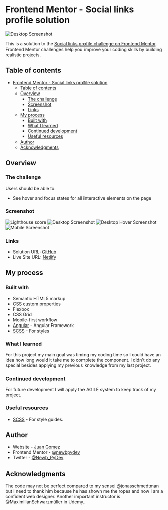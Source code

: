 # Frontend Mentor - Social links profile solution

![Desktop Screenshot](./src/assets/screenshots/desktop-screenshot.png)

This is a solution to the [Social links profile challenge on Frontend Mentor](https://www.frontendmentor.io/challenges/social-links-profile-UG32l9m6dQ). Frontend Mentor challenges help you improve your coding skills by building realistic projects.

## Table of contents

- [Frontend Mentor - Social links profile solution](#frontend-mentor---social-links-profile-solution)
  - [Table of contents](#table-of-contents)
  - [Overview](#overview)
    - [The challenge](#the-challenge)
    - [Screenshot](#screenshot)
    - [Links](#links)
  - [My process](#my-process)
    - [Built with](#built-with)
    - [What I learned](#what-i-learned)
    - [Continued development](#continued-development)
    - [Useful resources](#useful-resources)
  - [Author](#author)
  - [Acknowledgments](#acknowledgments)

## Overview

### The challenge

Users should be able to:

- See hover and focus states for all interactive elements on the page

### Screenshot

![Lighthouse score](./src/assets/screenshots/lighthouse-score.png)
![Desktop Screenshot](./src/assets/screenshots/desktop-screenshot.png)
![Desktop Hover Screenshot](./src/assets/screenshots/desktop-hover-screenshot.png)
![Mobile Screenshot](./src/assets/screenshots/mobile-screenshot.png)

### Links

- Solution URL: [GitHub](https://github.com/newbpydev/solcial-links-profile-angular-18-ssr-scss)
- Live Site URL: [Netlify](https://social-links-profile-angular-18.netlify.app/)

## My process

### Built with

- Semantic HTML5 markup
- CSS custom properties
- Flexbox
- CSS Grid
- Mobile-first workflow
- [Angular](https://angular.dev/) - Angular Framework
- [SCSS](https://sass-lang.com//) - For styles

### What I learned

For this project my main goal was timing my coding time so I could have an idea how long
would it take me to complete the component. I didn't do any special besides applying my
previous knowledge from my last project.

### Continued development

For future development I will apply the AGILE system to keep track of my project.

### Useful resources

- [SCSS](https://sass-lang.com//) - For style guides.

## Author

- Website - [Juan Gomez](https://github.com/newbpydev)
- Frontend Mentor - [@newbpydev](https://www.frontendmentor.io/profile/newbpydev)
- Twitter - [@Newb_PyDev](https://twitter.com/Newb_PyDev)

## Acknowledgments

The code may not be perfect compared to my sensei @jonasschmedtman but I need to thank him because he has shown me the ropes and now I am a confident web
designer. Another important instructor is @MaximilianSchwarzmüller in Udemy.
